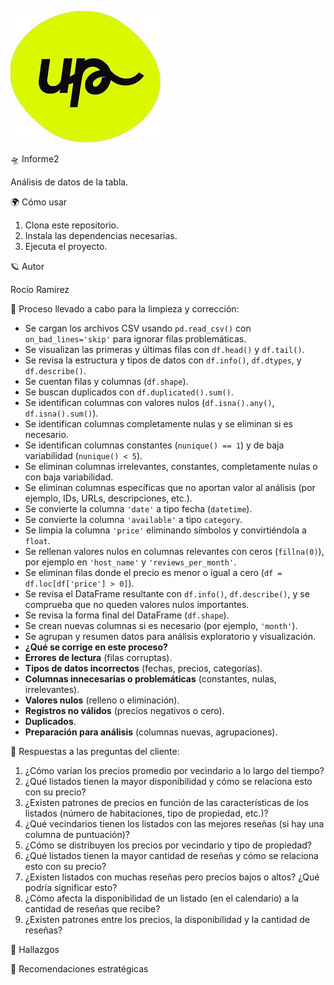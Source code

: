 ![](https://github.com/Roxy-5/Informe1/blob/main/images.jpg)

🛸 Informe2

Análisis de datos de la tabla.

🌍 Cómo usar

1. Clona este repositorio.
2. Instala las dependencias necesarias.
3. Ejecuta el proyecto.

🪐 Autor

Rocío Ramírez

🌌 Proceso llevado a cabo para la limpieza y corrección: 
- Se cargan los archivos CSV usando `pd.read_csv()` con `on_bad_lines='skip'` para ignorar filas problemáticas.
- Se visualizan las primeras y últimas filas con `df.head()` y `df.tail()`.
- Se revisa la estructura y tipos de datos con `df.info()`, `df.dtypes`, y `df.describe()`.
- Se cuentan filas y columnas (`df.shape`).
- Se buscan duplicados con `df.duplicated().sum()`.
- Se identifican columnas con valores nulos (`df.isna().any()`, `df.isna().sum()`).
- Se identifican columnas completamente nulas y se eliminan si es necesario.
- Se identifican columnas constantes (`nunique() == 1`) y de baja variabilidad (`nunique() < 5`).
- Se eliminan columnas irrelevantes, constantes, completamente nulas o con baja variabilidad.
- Se eliminan columnas específicas que no aportan valor al análisis (por ejemplo, IDs, URLs, descripciones, etc.).
- Se convierte la columna `'date'` a tipo fecha (`datetime`).
- Se convierte la columna `'available'` a tipo `category`.
- Se limpia la columna `'price'` eliminando símbolos y convirtiéndola a `float`.
- Se rellenan valores nulos en columnas relevantes con ceros (`fillna(0)`), por ejemplo en `'host_name'` y `'reviews_per_month'`.
- Se eliminan filas donde el precio es menor o igual a cero (`df = df.loc[df['price'] > 0]`).
- Se revisa el DataFrame resultante con `df.info()`, `df.describe()`, y se comprueba que no queden valores nulos importantes.
- Se revisa la forma final del DataFrame (`df.shape`).
- Se crean nuevas columnas si es necesario (por ejemplo, `'month'`).
- Se agrupan y resumen datos para análisis exploratorio y visualización.
- **¿Qué se corrige en este proceso?**
- **Errores de lectura** (filas corruptas).
- **Tipos de datos incorrectos** (fechas, precios, categorías).
- **Columnas innecesarias o problemáticas** (constantes, nulas, irrelevantes).
- **Valores nulos** (relleno o eliminación).
- **Registros no válidos** (precios negativos o cero).
- **Duplicados**.
- **Preparación para análisis** (columnas nuevas, agrupaciones).

🚀 Respuestas a las preguntas del cliente:

1. ¿Cómo varían los precios promedio por vecindario a lo largo del tiempo?
2. ¿Qué listados tienen la mayor disponibilidad y cómo se relaciona esto con su precio?
3. ¿Existen patrones de precios en función de las características de los listados (número de habitaciones, tipo de propiedad, etc.)?
4. ¿Qué vecindarios tienen los listados con las mejores reseñas (si hay una columna de puntuación)?
5. ¿Cómo se distribuyen los precios por vecindario y tipo de propiedad?
6. ¿Qué listados tienen la mayor cantidad de reseñas y cómo se relaciona esto con su precio?
7. ¿Existen listados con muchas reseñas pero precios bajos o altos? ¿Qué podría significar esto?
8. ¿Cómo afecta la disponibilidad de un listado (en el calendario) a la cantidad de reseñas que recibe?
9. ¿Existen patrones entre los precios, la disponibilidad y la cantidad de reseñas?

🌋 Hallazgos


🧭 Recomendaciones estratégicas



